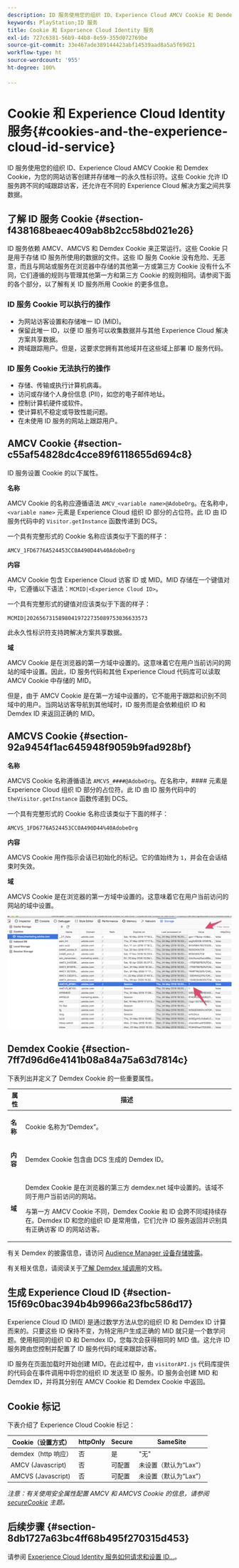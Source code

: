 ```yaml
---
description: ID 服务使用您的组织 ID、Experience Cloud AMCV Cookie 和 Demdex Cookie，为您的网站访客创建并存储唯一的永久性标识符。这些 Cookie 允许 ID 服务跨不同的域跟踪访客，还允许在不同的 Experience Cloud 解决方案之间共享数据。
keywords: PlayStation;ID 服务
title: Cookie 和 Experience Cloud Identity 服务
exl-id: 727c6381-56b9-44b8-8e59-355d072769be
source-git-commit: 33e467ade389144423abf14539aad8a5a5f69d21
workflow-type: ht
source-wordcount: '955'
ht-degree: 100%

---
```


# Cookie 和 Experience Cloud Identity 服务{#cookies-and-the-experience-cloud-id-service}

ID 服务使用您的组织 ID、Experience Cloud AMCV Cookie 和 Demdex Cookie，为您的网站访客创建并存储唯一的永久性标识符。这些 Cookie 允许 ID 服务跨不同的域跟踪访客，还允许在不同的 Experience Cloud 解决方案之间共享数据。

## 了解 ID 服务 Cookie {#section-f438168beaec409ab8b2cc58bd021e26}

ID 服务依赖 AMCV、AMCVS 和 Demdex Cookie 来正常运行。这些 Cookie 只是用于存储 ID 服务所使用的数据的文件。这些 ID 服务 Cookie 没有危险、无恶意，而且与网站或服务在浏览器中存储的其他第一方或第三方 Cookie 没有什么不同，它们遵循的规则与管理其他第一方和第三方 Cookie 的规则相同。请参阅下面的各个部分，以了解有关 ID 服务所用 Cookie 的更多信息。

### ID 服务 Cookie 可以执行的操作

* 为网站访客设置和存储唯一 ID (MID)。
* 保留此唯一 ID，以便 ID 服务可以收集数据并与其他 Experience Cloud 解决方案共享数据。
* 跨域跟踪用户。但是，这要求您拥有其他域并在这些域上部署 ID 服务代码。

### ID 服务 Cookie 无法执行的操作

* 存储、传输或执行计算机病毒。
* 访问或存储个人身份信息 (PII)，如您的电子邮件地址。
* 控制计算机硬件或软件。
* 使计算机不稳定或导致性能问题。
* 在未使用 ID 服务的网站上跟踪用户。

## AMCV Cookie {#section-c55af54828dc4cce89f6118655d694c8}

ID 服务设置 Cookie 的以下属性。

**名称**

AMCV Cookie 的名称应遵循语法 `AMCV_<variable name>@AdobeOrg`。在名称中，`<variable name>` 元素是 Experience Cloud 组织 ID 部分的占位符。此 ID 由 ID 服务代码中的 `Visitor.getInstance` 函数传递到 DCS。

一个具有完整形式的 Cookie 名称应该类似于下面的样子：

```
AMCV_1FD6776A524453CC0A490D44%40AdobeOrg
```

**内容**

AMCV Cookie 包含 Experience Cloud 访客 ID 或 MID。MID 存储在一个键值对中，它遵循以下语法：`MCMID|<Experience Cloud ID>`。

一个具有完整形式的键值对应该类似于下面的样子：

```
MCMID|20265673158980419722735089753036633573
```

此永久性标识符支持跨解决方案共享数据。

**域**

AMCV Cookie 是在浏览器的第一方域中设置的。这意味着它在用户当前访问的网站的域中设置。因此，ID 服务代码和其他 Experience Cloud 代码库可以读取 AMCV Cookie 中存储的 MID。

但是，由于 AMCV Cookie 是在第一方域中设置的，它不能用于跟踪和识别不同域中的用户。当网站访客导航到其他域时，ID 服务而是会依赖组织 ID 和 Demdex ID 来返回正确的 MID。

## AMCVS Cookie {#section-92a9454f1ac645948f9059b9fad928bf}

**名称**

AMCVS Cookie 名称遵循语法 `AMCVS_####@AdobeOrg`。在名称中，#### 元素是 Experience Cloud 组织 ID 部分的占位符。此 ID 由 ID 服务代码中的 `theVisitor.getInstance` 函数传递到 DCS。

一个具有完整形式的 Cookie 名称应该类似于下面的样子：

```
AMCVS_1FD6776A524453CC0A490D44%40AdobeOrg
```

**内容**

AMCVS Cookie 用作指示会话已初始化的标记。它的值始终为 `1`，并会在会话结束时失效。

**域**

AMCVS Cookie 是在浏览器的第一方域中设置的。这意味着它在用户当前访问的网站的域中设置。

![](assets/AMCVS-cookie.png)

## Demdex Cookie {#section-7ff7d96d6e4141b08a84a75a63d7814c}

下表列出并定义了 Demdex Cookie 的一些重要属性。

<table id="table_18E3CAF3550E4BB6A199736AACE39202"> 
 <thead> 
  <tr> 
   <th colname="col1" class="entry"> 属性 </th> 
   <th colname="col2" class="entry"> 描述 </th> 
  </tr> 
 </thead>
 <tbody> 
  <tr> 
   <td colname="col1"> <p> <b>名称</b> </p> </td> 
   <td colname="col2"> <p>Cookie 名称为“Demdex”。 </p> </td> 
  </tr> 
  <tr> 
   <td colname="col1"> <p> <b>内容</b> </p> </td> 
   <td colname="col2"> <p>Demdex Cookie 包含由 DCS 生成的 Demdex ID。 </p> </td> 
  </tr> 
  <tr> 
   <td colname="col1"> <p> <b>域</b> </p> </td> 
   <td colname="col2"> <p>Demdex Cookie 是在浏览器的第三方 demdex.net 域中设置的。该域不同于用户当前访问的网站。 </p> <p>与第一方 AMCV Cookie 不同，Demdex Cookie 和 ID 会跨不同域持续存在。Demdex ID 和您的组织 ID 是常用值，它们允许 ID 服务返回并识别具有正确访客 ID 的网站访客。 </p> </td> 
  </tr> 
 </tbody> 
</table>

有关 Demdex 的披露信息，请访问 [Audience Manager 设备存储披露](https://aam-iab-tcf-vendor.s3.amazonaws.com/aam_device_storage_disclosures.json)。

有关相关信息，请阅读关于[了解 Demdex 域调用](https://experienceleague.adobe.com/docs/audience-manager/user-guide/reference/demdex-calls.html?lang=zh-Hans)的文档。

## 生成 Experience Cloud ID {#section-15f69c0bac394b4b9966a23fbc586d17}

Experience Cloud ID (MID) 是通过数学方法从您的组织 ID 和 Demdex ID 计算而来的。只要这些 ID 保持不变，为特定用户生成正确的 MID 就只是一个数学问题。使用相同的组织 ID 和 Demdex ID，您每次会获得相同的 MID 值。这允许 ID 服务跨由您控制并配置了 ID 服务代码的域来跟踪访客。

ID 服务在页面加载时开始创建 MID。在此过程中，由 `visitorAPI.js` 代码库提供的代码会在事件调用中将您的组织 ID 发送至 ID 服务。ID 服务会创建 MID 和 Demdex ID，并将其分别在 AMCV Cookie 和 Demdex Cookie 中返回。

## Cookie 标记

下表介绍了 Experience Cloud Cookie 标记：

| Cookie（设置方式） | httpOnly | Secure | SameSite |
|--- |--- |--- |--- |
| demdex（http 响应） | 否 | 是 | &quot;无&quot; |
| AMCV (Javascript) | 否 | 可配置 | 未设置（默认为“Lax”） |
| AMCVS (Javascript) | 否 | 可配置 | 未设置（默认为“Lax”） |

*注意：有关使用安全属性配置 AMCV 和 AMCVS Cookie 的信息，请参阅 [secureCookie](../library/function-vars/securecookie.md) 主题。*

## 后续步骤 {#section-8db1727a63bc4ff68b495f270315d453}

请参阅 [Experience Cloud Identity 服务如何请求和设置 ID...](../introduction/id-request.md#concept-2caacebb1d244402816760e9b8bcef6a)。
